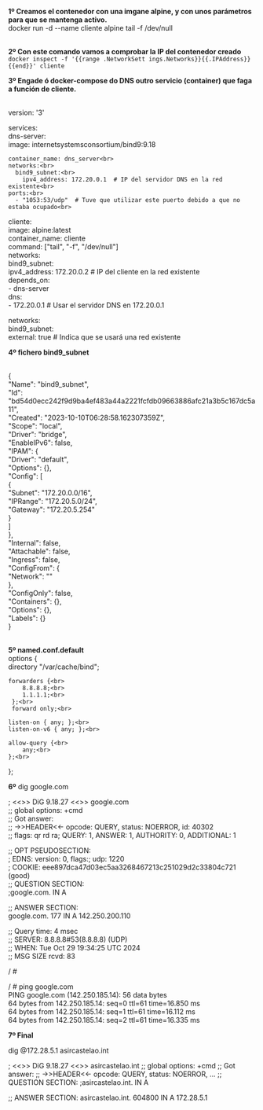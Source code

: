 **1º Creamos el contenedor con una imgane alpine, y con unos parámetros para que se mantenga activo.**<br>
docker run -d --name cliente alpine tail -f /dev/null<br><br>

**2º Con este comando vamos a comprobar la IP del contenedor creado**<br>
`docker inspect -f '{{range .NetworkSett
ings.Networks}}{{.IPAddress}}{{end}}' cliente`

**3º Engade ó docker-compose do DNS outro servicio (container) que faga a función de cliente.**<br><br>

version: '3'<br>

services:<br>
  dns-server:<br>
    image: internetsystemsconsortium/bind9:9.18<br>

    container_name: dns_server<br>
    networks:<br>
      bind9_subnet:<br>
        ipv4_address: 172.20.0.1  # IP del servidor DNS en la red existente<br>
    ports:<br>
      - "1053:53/udp"  # Tuve que utilizar este puerto debido a que no estaba ocupado<br>

  cliente:<br>
    image: alpine:latest<br>
    container_name: cliente<br>
    command: ["tail", "-f", "/dev/null"]<br>
    networks:<br>
      bind9_subnet:<br>
        ipv4_address: 172.20.0.2  # IP del cliente en la red existente<br>
    depends_on:<br>
      - dns-server<br>
    dns:<br>
      - 172.20.0.1  # Usar el servidor DNS en 172.20.0.1<br>

networks:<br>
  bind9_subnet:<br>
    external: true  # Indica que se usará una red existente<br>

**4º fichero bind9_subnet**<br><br>

{<br>
    "Name": "bind9_subnet",<br>
    "Id": <br>"bd54d0ecc242f9d9ba4ef483a44a2221fcfdb09663886afc21a3b5c167dc5a11",<br>
    "Created": "2023-10-10T06:28:58.162307359Z",<br>
    "Scope": "local",<br>
    "Driver": "bridge",<br>
    "EnableIPv6": false,<br>
    "IPAM": {<br>
        "Driver": "default",<br>
        "Options": {},<br>
        "Config": [<br>
            {<br>
                "Subnet": "172.20.0.0/16",<br>
                "IPRange": "172.20.5.0/24",<br>
                "Gateway": "172.20.5.254"<br>
            }<br>
        ]<br>
    },<br>
    "Internal": false,<br>
    "Attachable": false,<br>
    "Ingress": false,<br>
    "ConfigFrom": {<br>
        "Network": ""<br>
    },<br>
    "ConfigOnly": false,<br>
    "Containers": {},<br>
    "Options": {},<br>
    "Labels": {}<br>
}<br><br>

**5º named.conf.default**<br>
options {<br>
	directory "/var/cache/bind";<br>

	forwarders {<br>
	 	8.8.8.8;<br>
		1.1.1.1;<br>
	 };<br>
	 forward only;<br>

	listen-on { any; };<br>
	listen-on-v6 { any; };<br>

	allow-query {<br>
		any;<br>
	};<br>
};<br>


**6º**
 dig google.com<br>

; <<>> DiG 9.18.27 <<>> google.com<br>
;; global options: +cmd<br>
;; Got answer:<br>
;; ->>HEADER<<- opcode: QUERY, status: NOERROR, id: 40302<br>
;; flags: qr rd ra; QUERY: 1, ANSWER: 1, AUTHORITY: 0, ADDITIONAL: 1<br>

;; OPT PSEUDOSECTION:<br>
; EDNS: version: 0, flags:; udp: 1220<br>
; COOKIE: eee897dca47d03ec5aa3268467213c251029d2c33804c721 (good)<br>
;; QUESTION SECTION:<br>
;google.com.			IN	A<br>

;; ANSWER SECTION:<br>
google.com.		177	IN	A	142.250.200.110<br>

;; Query time: 4 msec<br>
;; SERVER: 8.8.8.8#53(8.8.8.8) (UDP)<br>
;; WHEN: Tue Oct 29 19:34:25 UTC 2024<br>
;; MSG SIZE  rcvd: 83<br>

/ # 

/ # ping google.com<br>
PING google.com (142.250.185.14): 56 data bytes<br>
64 bytes from 142.250.185.14: seq=0 ttl=61 time=16.850 ms<br>
64 bytes from 142.250.185.14: seq=1 ttl=61 time=16.112 ms<br>
64 bytes from 142.250.185.14: seq=2 ttl=61 time=16.335 ms<br>


**7º Final**

dig @172.28.5.1 asircastelao.int


; <<>> DiG 9.18.27 <<>> asircastelao.int
;; global options: +cmd
;; Got answer:
;; ->>HEADER<<- opcode: QUERY, status: NOERROR, ...
;; QUESTION SECTION:
;asircastelao.int.          IN  A

;; ANSWER SECTION:
asircastelao.int.    604800  IN  A   172.28.5.1